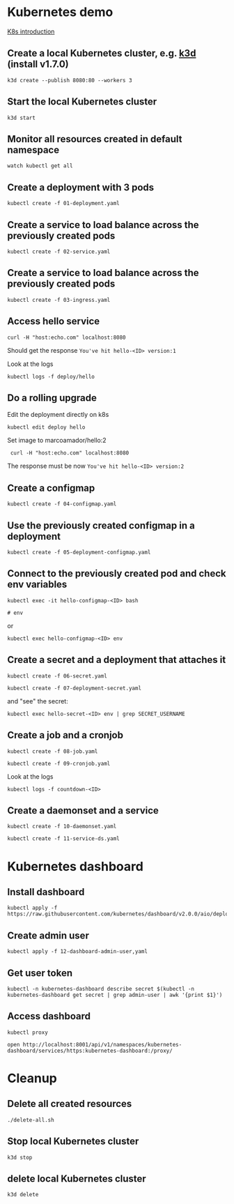 # Kubernetes demo

[K8s introduction](https://docs.google.com/presentation/d/1WORoKAQ8fVSDGDADAE04f15uazCo9fgzFISuNhV3ay4/edit?usp=sharing)

## Create a local Kubernetes cluster, e.g. [k3d](https://k3d.io/#installation) (install v1.7.0)

    k3d create --publish 8080:80 --workers 3

## Start the local Kubernetes cluster
     
    k3d start

## Monitor all resources created in default namespace

    watch kubectl get all

## Create a deployment with 3 pods

    kubectl create -f 01-deployment.yaml

## Create a service to load balance across the previously created pods

    kubectl create -f 02-service.yaml
    

## Create a service to load balance across the previously created pods

    kubectl create -f 03-ingress.yaml
    
 
## Access hello service
   
    curl -H "host:echo.com" localhost:8080
Should get the response `You've hit hello-<ID> version:1`

Look at the logs
    
    kubectl logs -f deploy/hello
    
## Do a rolling upgrade

Edit the deployment directly on k8s
    
    kubectl edit deploy hello
    
Set image to marcoamador/hello:2
    
     curl -H "host:echo.com" localhost:8080
    
The response must be now `You've hit hello-<ID> version:2`

## Create a configmap

    kubectl create -f 04-configmap.yaml
    
## Use the previously created configmap in a deployment

    kubectl create -f 05-deployment-configmap.yaml
    
## Connect to the previously created pod and check env variables

    kubectl exec -it hello-configmap-<ID> bash
    
    # env
    
or
    
    kubectl exec hello-configmap-<ID> env
    
## Create a secret and a deployment that attaches it

    kubectl create -f 06-secret.yaml

    kubectl create -f 07-deployment-secret.yaml

and "see" the secret:
    
    kubectl exec hello-secret-<ID> env | grep SECRET_USERNAME
   
       
## Create a job and a cronjob

    kubectl create -f 08-job.yaml

    kubectl create -f 09-cronjob.yaml
 
Look at the logs
    
    kubectl logs -f countdown-<ID>
    
## Create a daemonset and a service

    kubectl create -f 10-daemonset.yaml

    kubectl create -f 11-service-ds.yaml


# Kubernetes dashboard

## Install dashboard

    kubectl apply -f https://raw.githubusercontent.com/kubernetes/dashboard/v2.0.0/aio/deploy/recommended.yaml

## Create admin user

    kubectl apply -f 12-dashboard-admin-user,yaml
    
## Get user token

    kubectl -n kubernetes-dashboard describe secret $(kubectl -n kubernetes-dashboard get secret | grep admin-user | awk '{print $1}')

## Access dashboard

    kubectl proxy
    
    open http://localhost:8001/api/v1/namespaces/kubernetes-dashboard/services/https:kubernetes-dashboard:/proxy/


# Cleanup

## Delete all created resources

    ./delete-all.sh

## Stop local Kubernetes cluster

    k3d stop

## delete local Kubernetes cluster

    k3d delete


